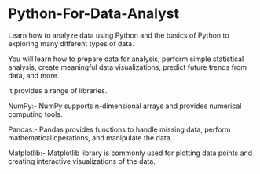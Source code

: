 # Python-For-Data-Analyst
Learn how to analyze data using Python and the basics of Python to exploring many different types of data. 

You will learn how to prepare data for analysis, perform simple statistical analysis, create meaningful data visualizations, predict future trends from data, and more.

it provides a range of libraries. 

NumPy:- NumPy supports n-dimensional arrays and provides numerical computing tools.  

Pandas:- Pandas provides functions to handle missing data, perform mathematical operations, and manipulate the data. 

Matplotlib:- Matplotlib library is commonly used for plotting data points and creating interactive visualizations of the data.
